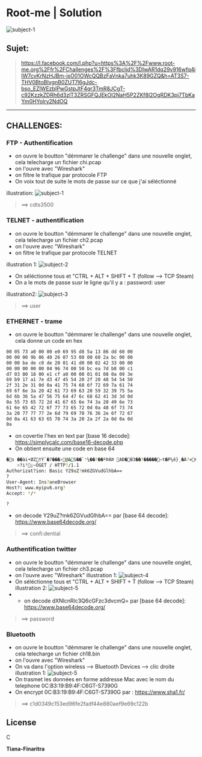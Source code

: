 # Root-me | Solution

![subject-1](images/Validation.PNG)

## Sujet:
>https://l.facebook.com/l.php?u=https%3A%2F%2Fwww.root-me.org%2Ffr%2FChallenges%2F%3Ffbclid%3DIwAR1dq29v916wfq4iIW7cvKrNzHJBm-jsO01OWcQQBzFaVnka7uhk3K89GZQ&h=AT3S7-THV0BtoBIvgnB0ZUT7l6gJdc-bso_EZlWEzbIPwGstpJtF4qr3TmR8JCgT-c92KzzkZDRh6d3zlT3ZRSGFQJEkOI2NaH5P2ZKf8l2OgRDK3pj7TbKaYm0HYolry2NdOQ

------------------
## CHALLENGES:
### FTP - Authentification
- on ouvre le boutton "démmarer le challenge" dans une nouvelle onglet, cela telecharge un fichier chi.pcap
- on l'ouvre avec "Wireshark"
- on filtre le trafique par protocole FTP
- On voix tout de suite le mots de passe sur ce que j'ai séléctionné

illustration: 
![subject-1](images/ftp.PNG)

> ==> cdts3500

### TELNET - authentification
- on ouvre le boutton "démmarer le challenge" dans une nouvelle onglet, cela telecharge un fichier ch2.pcap
- on l'ouvre avec "Wireshark"
- on filtre le trafique par protocole TELNET

illustration 1: 
![subject-2](images/telnet.PNG)

- On séléctionne tous et "CTRL + ALT + SHIFT + T (follow --> TCP Steam)
- On a le mots de passe susr le ligne qu'il y a : password: user

illustration2: 
![subject-3](images/user.PNG)

> ==> user


### ETHERNET - trame
- on ouvre le boutton "démmarer le challenge" dans une nouvelle onglet, cela donne un code en hex
```sh
00 05 73 a0 00 00 e0 69 95 d8 5a 13 86 dd 60 00
00 00 00 9b 06 40 26 07 53 00 00 60 2a bc 00 00
00 00 ba de c0 de 20 01 41 d0 00 02 42 33 00 00
00 00 00 00 00 04 96 74 00 50 bc ea 7d b8 00 c1
d7 03 80 18 00 e1 cf a0 00 00 01 01 08 0a 09 3e
69 b9 17 a1 7e d3 47 45 54 20 2f 20 48 54 54 50
2f 31 2e 31 0d 0a 41 75 74 68 6f 72 69 7a 61 74
69 6f 6e 3a 20 42 61 73 69 63 20 59 32 39 75 5a
6d 6b 36 5a 47 56 75 64 47 6c 68 62 41 3d 3d 0d
0a 55 73 65 72 2d 41 67 65 6e 74 3a 20 49 6e 73
61 6e 65 42 72 6f 77 73 65 72 0d 0a 48 6f 73 74
3a 20 77 77 77 2e 6d 79 69 70 76 36 2e 6f 72 67
0d 0a 41 63 63 65 70 74 3a 20 2a 2f 2a 0d 0a 0d
0a
```
- on covertie l'hex en text par [base 16 decode]: https://simplycalc.com/base16-decode.php
- On obtient ensuite une code en base 64 
```sh
�s ��ài•ØZ†Ý`�?���›@&S��`*¼��?��ºÞÀÞ AÐ�B3��?�����–t�P¼ê}¸�Á?×€�áÏ ��
	>?i¹¡~ÓGET / HTTP?/1.1
Authorizat?ion: Basic Y29uZ?mk6ZGVudGlhbA==
?
User-Agent: Ins?aneBrowser
Host?: www.myipv6.org?
Accept: */*

?
```
- on decode Y29uZ?mk6ZGVudGlhbA==  par [base 64 decode]: https://www.base64decode.org/

> ==> confi:dential

### Authentification twitter
- on ouvre le boutton "démmarer le challenge" dans une nouvelle onglet, cela telecharge un fichier ch3.pcap
- on l'ouvre avec "Wireshark"
illustration 1:
![subject-4](images/twiter1.PNG)
- On séléctionne tous et "CTRL + ALT + SHIFT + T (follow --> TCP Steam)
illustration 2:
![subject-5](images/twiter2.PNG)
- - on decode dXNlcnRlc3Q6cGFzc3dvcmQ=  par [base 64 decode]: https://www.base64decode.org/
> ==> password


### Bluetooth 
- on ouvre le boutton "démmarer le challenge" dans une nouvelle onglet, cela telecharge un fichier ch18.bin
- on l'ouvre avec "Wireshark"
- On va dans l'option wireless --> Bluetooth Devices --> clic droite
illustration 1:
![subject-5](images/Capture.PNG)
- On trasmet les données en forme addresse Mac  avec le nom du telephone 0C:B3:19:B9:4F:C6GT-S7390G
- On encrypt 0C:B3:19:B9:4F:C6GT-S7390G par : https://www.sha1.fr/
> ==> c1d0349c153ed96fe2fadf44e880aef9e69c122b

## License

C

**Tiana-Finaritra**
